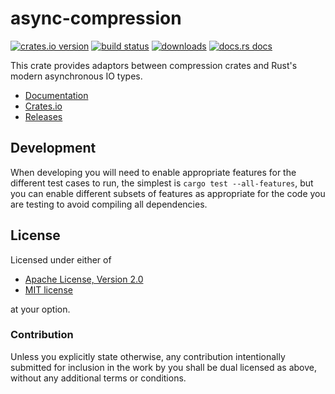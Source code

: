 # async-compression
[![crates.io version][1]][2] [![build status][3]][4]
[![downloads][5]][6] [![docs.rs docs][7]][8]

This crate provides adaptors between compression crates and Rust's modern
asynchronous IO types.

- [Documentation][8]
- [Crates.io][2]
- [Releases][releases]

## Development

When developing you will need to enable appropriate features for the different
test cases to run, the simplest is `cargo test --all-features`, but you can
enable different subsets of features as appropriate for the code you are
testing to avoid compiling all dependencies.

## License

Licensed under either of

 * [Apache License, Version 2.0](LICENSE-APACHE)
 * [MIT license](LICENSE-MIT)

at your option.

### Contribution

Unless you explicitly state otherwise, any contribution intentionally submitted
for inclusion in the work by you shall be dual licensed as above, without any
additional terms or conditions.

[1]: https://img.shields.io/crates/v/async-compression.svg?style=flat-square
[2]: https://crates.io/crates/async-compression
[3]: https://img.shields.io/travis/Nemo157/async-compression/master.svg?style=flat-square
[4]: https://travis-ci.com/Nemo157/async-compression
[5]: https://img.shields.io/crates/d/async-compression.svg?style=flat-square
[6]: https://crates.io/crates/async-compression
[7]: https://img.shields.io/badge/docs-latest-blue.svg?style=flat-square
[8]: https://docs.rs/async-compression

[releases]: https://github.com/Nemo157/async-compression/releases
